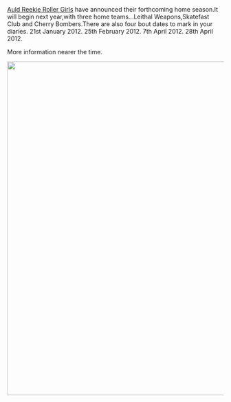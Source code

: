 <html><body><a href="http://www.arrg.co.uk/">Auld Reekie Roller Girls</a> have announced their forthcoming home season.It will begin next year,with three home teams...Leithal Weapons,Skatefast Club and Cherry Bombers.There are also four bout dates to mark in your diaries.
21st January 2012.
25th February 2012.
7th April 2012.
28th April 2012.

More information nearer the time.

<a href="http://www.scottishrollerderbyblog.com/2011/08/arrg-home.jpg"><img src="http://www.scottishrollerderbyblog.com/2011/08/arrg-home.jpg" alt="" title="arrg home" width="543" height="777" class="aligncenter size-full wp-image-93"></a></body></html>
